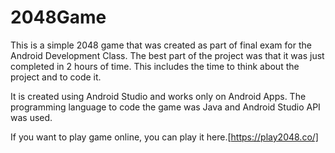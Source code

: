 # 2048Game

This is a simple 2048 game that was created as part of final exam for the Android Development Class. The best part of the project was that it was just completed in 2 hours of time. This includes the time to think about the project and to code it.

It is created using Android Studio and works only on Android Apps. The programming language to code the game was Java and Android Studio API was used. 

If you want to play game online, you can play it here.[https://play2048.co/]

